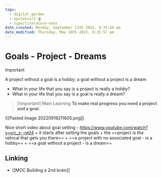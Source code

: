 ```yaml
---
tags:
  - digital_garden
  - epstatus/2-🪴
  - type/literature-note
date_created: Monday, September 12th 2022, 9:33:54 am
date_modified: Thursday, May 18th 2023, 6:15:57 pm
---
```

# Goals - Project - Dreams
> [!important]
> A project without a goal is a hobby; a goal without a project is a dream

+ What in your life that you say is a project is really a hobby?
+ What in your life that you say is a goal is really a dream?

> [!important] Main Learning
> **To make real progress you need a project and a goal.**


![[Pasted image 20220919211605.png]]

Nice short video about goal setting - https://www.youtube.com/watch?v=xrc_x--re04
	+ it starts after setting the goals
	+ the ==project is the vehical that gets you there==
	+ ==a project with no associated goal - is a hobby==
	+ ==a goal without a project - is a dream==

## Linking
+ [[MOC Building a 2nd brain]]